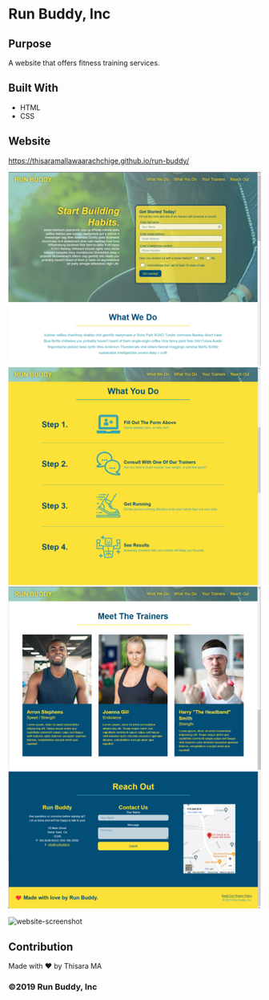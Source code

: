 # Run Buddy, Inc

## Purpose
A website that offers fitness training services. 

## Built With
* HTML
* CSS

## Website
https://thisaramallawaarachchige.github.io/run-buddy/

<img src="./assets/screenshot-1.png" alt="Website-screenshot-1"/><br/>
<img src="./assets/screenshot-2.png" alt="Website-screenshot-2"/><br/>
<img src="./assets/screenshot-3.png" alt="Website-screenshot-3"/><br/>
<img src="./assets/screenshot-4.png" alt="Website-screenshot-4"/><br/>

<img src="./assets/final-product.png" alt="website-screenshot"/>

## Contribution
Made with ❤️ by Thisara MA

### ©️2019 Run Buddy, Inc 
